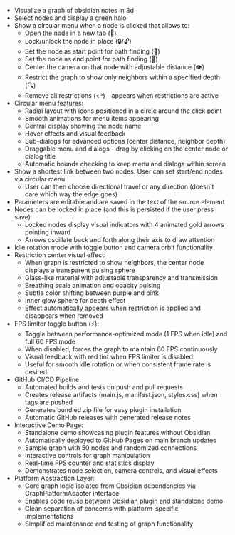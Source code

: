 - Visualize a graph of obsidian notes in 3d
- Select nodes and display a green halo
- Show a circular menu when a node is clicked that allows to:
  - Open the node in a new tab (📄)
  - Lock/unlock the node in place (🔒/🔓)
  - Set the node as start point for path finding (🎯)
  - Set the node as end point for path finding (🏁)
  - Center the camera on that node with adjustable distance (👁️)
  - Restrict the graph to show only neighbors within a specified depth (🔍)
  - Remove all restrictions (↩️) - appears when restrictions are active
- Circular menu features:
  - Radial layout with icons positioned in a circle around the click point
  - Smooth animations for menu items appearing
  - Central display showing the node name
  - Hover effects and visual feedback
  - Sub-dialogs for advanced options (center distance, neighbor depth)
  - Draggable menu and dialogs - drag by clicking on the center node or dialog title
  - Automatic bounds checking to keep menu and dialogs within screen
- Show a shortest link between two nodes. User can set start/end nodes via circular menu
  - User can then choose directional travel or any direction (doesn't care which way the edge goes)
- Parameters are editable and are saved in the text of the source element
- Nodes can be locked in place (and this is persisted if the user press save)
  - Locked nodes display visual indicators with 4 animated gold arrows pointing inward
  - Arrows oscillate back and forth along their axis to draw attention
- Idle rotation mode with toggle button and camera orbit functionality
- Restriction center visual effect:
  - When graph is restricted to show neighbors, the center node displays a transparent pulsing sphere
  - Glass-like material with adjustable transparency and transmission
  - Breathing scale animation and opacity pulsing
  - Subtle color shifting between purple and pink
  - Inner glow sphere for depth effect
  - Effect automatically appears when restriction is applied and disappears when removed
- FPS limiter toggle button (⚡):
  - Toggle between performance-optimized mode (1 FPS when idle) and full 60 FPS mode
  - When disabled, forces the graph to maintain 60 FPS continuously
  - Visual feedback with red tint when FPS limiter is disabled
  - Useful for smooth idle rotation or when consistent frame rate is desired
- GitHub CI/CD Pipeline:
  - Automated builds and tests on push and pull requests
  - Creates release artifacts (main.js, manifest.json, styles.css) when tags are pushed
  - Generates bundled zip file for easy plugin installation
  - Automatic GitHub releases with generated release notes
- Interactive Demo Page:
  - Standalone demo showcasing plugin features without Obsidian
  - Automatically deployed to GitHub Pages on main branch updates
  - Sample graph with 50 nodes and randomized connections
  - Interactive controls for graph manipulation
  - Real-time FPS counter and statistics display
  - Demonstrates node selection, camera controls, and visual effects
- Platform Abstraction Layer:
  - Core graph logic isolated from Obsidian dependencies via GraphPlatformAdapter interface
  - Enables code reuse between Obsidian plugin and standalone demo
  - Clean separation of concerns with platform-specific implementations
  - Simplified maintenance and testing of graph functionality
